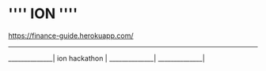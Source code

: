 # '''' ION ''''

https://finance-guide.herokuapp.com/
______________
______________|
ion hackathon |
______________|
______________|